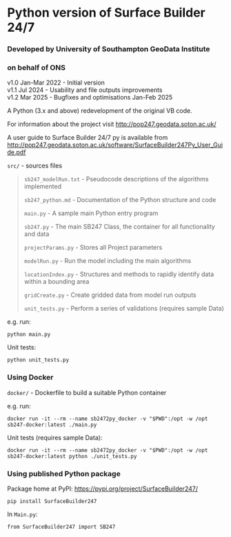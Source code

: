 # Python version of Surface Builder 24/7

### Developed by University of Southampton GeoData Institute
### on behalf of ONS

v1.0 Jan-Mar 2022 - Initial version  
v1.1 Jul 2024 - Usability and file outputs improvements  
v1.2 Mar 2025 - Bugfixes and optimisations Jan-Feb 2025

A Python (3.x and above) redevelopment of the original VB code.

For information about the project visit http://pop247.geodata.soton.ac.uk/

A user guide to Surface Builder 24/7 py is available from http://pop247.geodata.soton.ac.uk/software/SurfaceBuilder247Py_User_Guide.pdf

`src/` - sources files

> `sb247_modelRun.txt` - Pseudocode descriptions of the algorithms implemented
>
> `sb247_python.md` - Documentation of the Python structure and code
>
> `main.py` - A sample main Python entry program
> 
> `sb247.py` - The main SB247 Class, the container for all functionality and data
> 
> `projectParams.py` - Stores all Project parameters
> 
> `modelRun.py` - Run the model including the main algorithms
> 
> `locationIndex.py` - Structures and methods to rapidly identify data within a bounding area 
> 
> `gridCreate.py` - Create gridded data from model run outputs
> 
> `unit_tests.py` - Perform a series of validations (requires sample Data)

e.g. run:

```python main.py```

Unit tests:

```python unit_tests.py```

### Using Docker

`docker/` - Dockerfile to build a suitable Python container

e.g. run:

```docker run -it --rm --name sb2472py_docker -v "$PWD":/opt -w /opt sb247-docker:latest ./main.py```

Unit tests (requires sample Data):

```docker run -it --rm --name sb2472py_docker -v "$PWD":/opt -w /opt sb247-docker:latest python ./unit_tests.py```

### Using published Python package

Package home at PyPI: https://pypi.org/project/SurfaceBuilder247/

```pip install SurfaceBuilder247```

In `Main.py`:

```from SurfaceBuilder247 import SB247```
